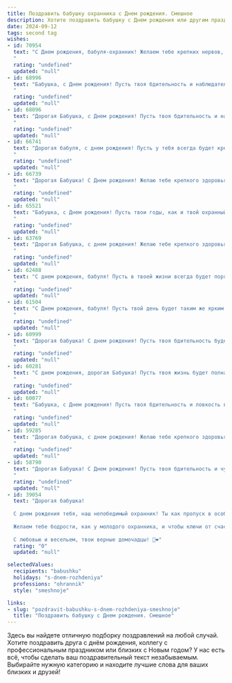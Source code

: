 ```yaml
---
title: Поздравить бабушку охранника c Днем рождения. Смешное
description: Хотите поздравить бабушку c Днем рождения или другим праздником? Наш ИИ создаст незабываемое поздравление, а вы обязательно выделитесь среди других.  
date: 2024-09-12
tags: second tag
wishes:
- id: 70954
  text: "С Днем рождения, бабуля-охранник! Желаем тебе крепких нервов, чтобы выдерживать все \"нарушители\" и \"подозреваемых\", а  еще - острых глаз, чтобы не пропустить ни одного \"преступления\" против твоего праздничного стола! 😉🎂🎉
  "
  rating: "undefined"
  updated: "null"
- id: 68996
  text: "Бабушка, с Днем рождения! Пусть твоя бдительность и наблюдательность всегда будут на высоте, а охраняемая территория – самой безопасной в мире, даже от праздничного тортика! 🎂🎉
  "
  rating: "undefined"
  updated: "null"
- id: 68096
  text: "Дорогая Бабушка, с Днем рождения! Пусть твоя бдительность и наблюдательность будут такими же острыми, как и твой охранный взгляд, но при этом  тебе всегда будет хватать времени на добрые дела и вкусные пирожки!
  "
  rating: "undefined"
  updated: "null"
- id: 66741
  text: "Дорогая бабуля, с днем рождения! Пусть у тебя всегда будет крепкое здоровье, чтобы ты могла охранять нас от всех невзгод, как настоящий профи!  😜  Желаем тебе, чтобы твоя \"зона ответственности\" была полна любви, а \"объект охраны\" - счастлив и здоров! 😉
  "
  rating: "undefined"
  updated: "null"
- id: 66739
  text: "Дорогая Бабушка! С Днем рождения! Желаю тебе крепкого здоровья, чтобы ты могла продолжать охранять наш покой от всех злоумышленников, будь то соседский кот или залетный воробей. 😜 Пусть твоя бдительность всегда будет на высоте, а улыбка - ещё ярче! 🎉
  "
  rating: "undefined"
  updated: "null"
- id: 65521
  text: "Бабушка, с Днем рождения! Пусть твои годы, как и твой охранный пост, будут полны спокойствия, а хулиганы и злоумышленники обходят тебя стороной!
  "
  rating: "undefined"
  updated: "null"
- id: 63769
  text: "Дорогая Бабушка, с днем рождения! Желаю тебе крепкого здоровья, чтобы ты могла и дальше всех держать в узде, как опытный охранник! Пусть твоя пенсия будет такой же внушительной, как твоя бдительность, а жизнь - такой же яркой, как сигнальные светофоры! 😁🎉
  "
  rating: "undefined"
  updated: "null"
- id: 62488
  text: "С днем рождения, бабуля! Пусть в твоей жизни всегда будет порядок, как на объекте, который ты охраняешь! И пусть все твои \"нарушители\" будут милыми и безобидными, а \"незваные гости\" - только с добрыми намерениями! 😁🥳
  "
  rating: "undefined"
  updated: "null"
- id: 61504
  text: "С Днем рождения, бабуля! Пусть твой день будет таким же ярким и позитивным, как твой фирменный \"огнетушитель\" на случай неадекватных соседей. 🥳
  "
  rating: "undefined"
  updated: "null"
- id: 60999
  text: "Дорогая бабушка! С днем рождения! Пусть твоя бдительность будет такой же острой, как твой взгляд, а твоя скорость реакции - такой же молниеносной, как твой пендель! Желаю тебе крепкого здоровья, чтобы ты могла и дальше охранять нас от всех невзгод и проказников! 🥳
  "
  rating: "undefined"
  updated: "null"
- id: 60281
  text: "С днем рождения, дорогая Бабушка! Пусть твоя жизнь будет полна не только радости, но и приключений! Главное, чтобы никто не вздумал взломать твою неприступную крепость, охраняемую с любовью и заботой. 😉
  "
  rating: "undefined"
  updated: "null"
- id: 60077
  text: "Бабушка, с Днем рождения! Пусть твоя бдительность и ловкость в охране сладких пирогов от внуков остаются на высоте, а твой авторитет внушает страх только самым вредным мошкам! 😜🎉
  "
  rating: "undefined"
  updated: "null"
- id: 59285
  text: "Дорогая бабушка, с днем рождения! Желаю тебе крепкого здоровья, чтобы ты могла не только охранять свой дом от грабителей, но и от всех напастей, которые подстерегают нас на жизненном пути! 🎉🥳😂
  "
  rating: "undefined"
  updated: "null"
- id: 58790
  text: "Дорогая Бабушка! С Днем рождения! Пусть твоя бдительность и чутье охранника никогда не подводят тебя, даже когда речь идет о внуках, пытающихся украсть кусочек торта! 🍰😜
  "
  rating: "undefined"
  updated: "null"
- id: 39054
  text: "Дорогая бабушка!
  
  С днем рождения тебя, наш непобедимый охранник! Ты как пропуск в особый мир — всегда на страже добра и порядка в нашей семье. Пусть каждый твой день будет полон радости, как лучшее дежурство, а тревоги обходят стороной, как злоумышленник от твоего взгляда!
  
  Желаем тебе бодрости, как у молодого охранника, и чтобы ключи от счастья всегда были при тебе! Пускай здоровье будет крепким, а настроению позавидует самая стойкая система безопасности. В конце концов, кто еще сможет остановить время своим обаянием и юмором?
  
  С любовью и весельем, твои верные домочадцы! 🎉❤️"
  rating: "0"
  updated: "null"

selectedValues:
  recipients: "babushku"
  holidays: "s-dnem-rozhdeniya"
  professions: "ohrannik"
  style: "smeshnoje"

links:
- slug: "pozdravit-babushku-s-dnem-rozhdeniya-smeshnoje"
  title: "Поздравить бабушку c Днем рождения. Смешное"
---
```


Здесь вы найдете отличную подборку поздравлений на любой случай. 
Хотите поздравить друга с днём рождения, коллегу с профессиональным праздником или близких с Новым годом? У нас есть всё, чтобы сделать ваш поздравительный текст незабываемым. Выбирайте нужную категорию и находите лучшие слова для ваших близких и друзей!
